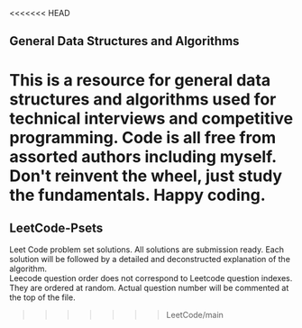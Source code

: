 <<<<<<< HEAD
## General Data Structures and Algorithms 
This is a resource for general data structures and algorithms 
used for technical interviews and competitive programming. 
Code is all free from assorted authors including myself.
Don't reinvent the wheel, just study the fundamentals. Happy coding.
=======
## LeetCode-Psets
Leet Code problem set solutions.
All solutions are submission ready.
Each solution will be followed by a detailed and deconstructed explanation of the algorithm. <br>
Leecode question order does not correspond to Leetcode question indexes. They are ordered at random. Actual question number will be commented at the top of the file. 
>>>>>>> LeetCode/main
